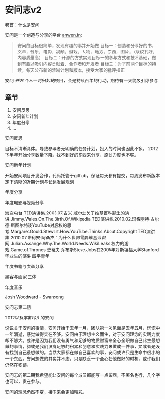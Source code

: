 安问志v2
=========


卷首：什么是安问

安问是一个创造与分享的平台 [anwen.in]:

> 安问的目标很简单，发现有趣的事并开始做
> 目标一：创造和分享好的书，文章，音乐，电影，视频，游戏，人物，地方，东西，图片。（版权友好，内容质量高）
> 目标二：开源的方式实现目标一的参与方式和技术基础，做到有趣以吸引内容贡献着、合作者和开发者
> 目标三：为了前两个目标的持续，每天公布新的清晰计划和版本，接受大家的批评指正

安问 *并非* 个人一时兴起的项目，会是持续百年的行动，期待有一天能吸引你参与


章节
--------------


1. 安问反思
2. 安问新年计划
3. 年度分享
4. ...


安问反思

目标不清晰具体。导致参与者无明确的任务计划，投入的时间也因此不多。
2012下半年开始分享数量下降，找不到好的东西来分享，原创力度也不够。


安问新年计划

开始安问项目开发合作，代码托管于github，保证每天都有提交，每周发布新版本
定下清晰的近期计划与长远发展规划


年度分享

年度电影与视频分享

海盗电台
TED演讲集.2005.07.吉米·威尔士关于维基百科诞生的演讲.Jimmy.Wales.On.The.Birth.Of.Wikipedia
TED演讲集.2010.02.玛格丽特·古尔德·斯图尔特谈YouTube对版权的思考.Margaret.Gould.Stewart.How.YouTube.Thinks.About.Copyright
TED演讲集.2010.07.朱利安·阿桑杰：为什么世界需要维基泄密网.Julian.Assange.Why.The.World.Needs.WikiLeaks
权力的游戏.Game.of.Thrones
史蒂夫 乔布斯Steve.Jobs在2005年对斯坦福大学Stanford毕业生的演讲
四平青年

年度书籍与文章分享

黑客与画家
三体

年度音乐

Josh Woodward - Swansong



安问志第二期

2012以及宇宙尽头的安问

说说关于安问的事情，安问开始于去年一月，团队第一次见面是去年五月，恍惚中一年消逝，感觉做得实在不够。安问由于理想主义而生，对于安问理念的实践力度却不够大。或许是因为我们没有勇气和足够的物质财富来全心全职做自己此生最想做的事情，抑或是我们没有足够的积累和创意和实践力来做成一件事，又或者是没有找到自己最想做的。当然大家都在做自己喜欢的事，安问或许只是生命中很小的一个东西。安问想做的其实并不虚，只是缺乏一个全心把他做好的时机，或许我们仍然在积蓄。

安问志的第二期我希望能让安问的每个成员都能写一点东西，不署名也行，几个字也可以，贵在参与。

安问的理念仍然不变，接下来会更加精彩。


[anwen.in]: http://anwen.in/

  
    
